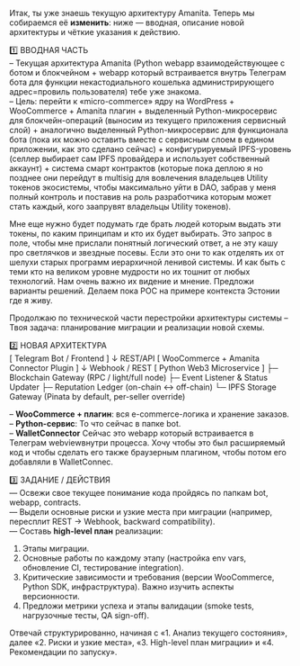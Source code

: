Итак, ты уже знаешь текущую архитектуру Amanita.
Теперь мы собираемся её **изменить**: ниже — вводная, описание новой архитектуры и чёткие указания к действию.

1️⃣ ВВОДНАЯ ЧАСТЬ  
– Текущая архитектура Amanita (Python webapp взаимодействующее с ботом и блокчейном + webapp который встраивается внутрь Телеграм бота для функции некастодиального кошелька администрирующего адрес=провиль пользователя) тебе уже знакома.  
– Цель: перейти к «micro-commerce» ядру на WordPress + WooCommerce + Amanita плагин + выделенный Python-микросервис для блокчейн-операций (выносим из текущего приложения сервисный слой) + аналогично выделенный Python-микросервис для функционала бота (пока их можно оставить вместе с сервисным слоем в едином приложении, как это сделано сейчас) + конфигурируемый IPFS-уровень (селлер выбирает сам IPFS провайдера и использует собственный аккаунт) + система смарт контрактов (которые пока деплою я но позднее они перейдут в multisig для вовлечения владельцев Utility токенов экосистемы, чтобы максимально уйти в DAO, забрав у меня полный контроль и поставив на роль разработчика которым может стать каждый, кого заапрувят владельцы Utility токенов).  

Мне еще нужно будет подумать где брать людей которым выдать эти токены, по каким принципам и кто их будет выбирать. Это запрос в поле, чтобы мне прислали понятный логический ответ, а не эту кашу про светлячков и звездные посевы. Если это они то как отделять их от шелухи старых программ иерархичной ленивой системы. И как быть с теми кто на великом уровне мудрости но их тошнит от любых технологий. Нам очень важно их видение и мнение. Предложи варианты решений. Делаем пока POC на примере контекста Эстонии где я живу.

Продолжаю по технической части перестройки архитектуры системы
– Твоя задача: планирование миграции и реализации новой схемы.

2️⃣ НОВАЯ АРХИТЕКТУРА  
[ Telegram Bot / Frontend ]
↓ REST/API
[ WooCommerce + Amanita Connector Plugin ]
↓ Webhook / REST
[ Python Web3 Microservice ]
├─ Blockchain Gateway (RPC / light/full node)
├─ Event Listener & Status Updater
├─ Reputation Ledger (on-chain ↔ off-chain)
└─ IPFS Storage Gateway (Pinata by default, per-seller override)


– **WooCommerce + плагин**: вся e-commerce-логика и хранение заказов.  
– **Python-сервис**: То что сейчас в папке bot.  
– **WalletConnector** Сейчас это webapp который встраивается в Телеграм webviewвнутри процесса. Хочу чтобы это был расширяемый код и чтобы сделать его также браузерным плагином, чтобы потом его добавляли в WalletConnec.

3️⃣ ЗАДАНИЕ / ДЕЙСТВИЯ  
— Освежи свое текущее понимание кода пройдясь по папкам bot, webapp, contracts.  
— Выдели основные риски и узкие места при миграции (например, пересплит REST → Webhook, backward compatibility).  
— Составь **high-level план** реализации:
   1. Этапы миграции.  
   2. Основные работы по каждому этапу (настройка env vars, обновление CI, тестирование integration).  
   3. Критические зависимости и требования (версии WooCommerce, Python SDK, инфраструктура). Важно изучить аспекты версионности.
   4. Предложи метрики успеха и этапы валидации (smoke tests, нагрузочные тесты, QA sign-off).  

Отвечай структурированно, начиная с «1. Анализ текущего состояния», далее «2. Риски и узкие места», «3. High-level план миграции» и «4. Рекомендации по запуску».  
